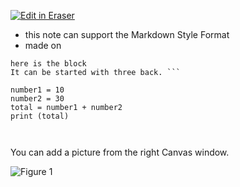 [![Edit in Eraser](https://firebasestorage.googleapis.com/v0/b/second-petal-295822.appspot.com/o/images%2Fgithub%2FOpen%20in%20Eraser.svg?alt=media&token=968381c8-a7e7-472a-8ed6-4a6626da5501)](https://app.eraser.io/workspace/eKLDOKpkI5FW0aXGleEk)
- this note can support the Markdown Style Format
- made on


```
here is the block 
It can be started with three back. ```

number1 = 10
number2 = 30
total = number1 + number2
print (total)
 
 
```




You can add a picture from the right Canvas window.

![Figure 1](https://eraser.imgix.net/workspaces/eKLDOKpkI5FW0aXGleEk/YaSKV1Z7pabK09xBRoymTmYwmW93/---figure---Cwj-Xh71pbxiLvyiG1R-iw.svg?ixlib=js-3.7.0 "Figure 1")




<!--- Eraser file: https://app.eraser.io/workspace/eKLDOKpkI5FW0aXGleEk --->
